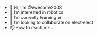 - 👋 Hi, I’m @Awesome2008
- 👀 I’m interested in robotics
- 🌱 I’m currently learning ai
- 💞️ I’m looking to collaborate on elect-elect
- 📫 How to reach me ...

<!---
Awesome2008/Awesome2008 is a ✨ special ✨ repository because its `README.md` (this file) appears on your GitHub profile.
You can click the Preview link to take a look at your changes.
--->
